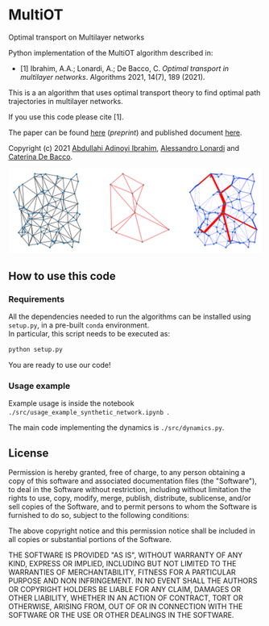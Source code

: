 # MultiOT
Optimal transport on Multilayer networks

Python implementation of the MultiOT algorithm described in:

- [1] Ibrahim, A.A.; Lonardi, A.; De Bacco, C. *Optimal transport in multilayer networks*. Algorithms 2021, 14(7), 189 (2021).

This is a an algorithm that uses optimal transport theory to find optimal path trajectories in multilayer networks. 

If you use this code please cite [1].   

The paper can be found [here](https://arxiv.org/abs/2106.07202) (_preprint_) and published document [here](https://www.mdpi.com/1999-4893/14/7/189).  

Copyright (c) 2021 [Abdullahi Adinoyi Ibrahim](https://github.com/aadinoyiibrahim), [Alessandro Lonardi](https://github.com/aleable) and [Caterina De Bacco](http://cdebacco.com).

<p align="center">
<img src ="./images/example.png"><br>
</p>

## How to use this code

### Requirements

All the dependencies needed to run the algorithms can be installed using ```setup.py```, in a pre-built ```conda``` environment. <br/>
In particular, this script needs to be executed as:

```bash
python setup.py
```

You are ready to use our code!

### Usage example

Example usage is inside the notebook `./src/usage_example_synthetic_network.ipynb `.  

The main code implementing the dynamics is `./src/dynamics.py`.

## License

Permission is hereby granted, free of charge, to any person obtaining a copy of this software and associated documentation files (the "Software"), to deal in the Software without restriction, including without limitation the rights to use, copy, modify, merge, publish, distribute, sublicense, and/or sell copies of the Software, and to permit persons to whom the Software is furnished to do so, subject to the following conditions:

The above copyright notice and this permission notice shall be included in all copies or substantial portions of the Software.

THE SOFTWARE IS PROVIDED "AS IS", WITHOUT WARRANTY OF ANY KIND, EXPRESS OR IMPLIED, INCLUDING BUT NOT LIMITED TO THE WARRANTIES OF MERCHANTABILITY, FITNESS FOR A PARTICULAR PURPOSE AND NON INFRINGEMENT. IN NO EVENT SHALL THE AUTHORS OR COPYRIGHT HOLDERS BE LIABLE FOR ANY CLAIM, DAMAGES OR OTHER LIABILITY, WHETHER IN AN ACTION OF CONTRACT, TORT OR OTHERWISE, ARISING FROM, OUT OF OR IN CONNECTION WITH THE SOFTWARE OR THE USE OR OTHER DEALINGS IN THE SOFTWARE.

